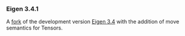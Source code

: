 ### Eigen 3.4.1
A [fork](https://github.com/ViktorC/eigen-git-mirror/tree/3.4.1) of the development version [Eigen 3.4](https://github.com/eigenteam/eigen-git-mirror/tree/917060c364181f33a735dc023818d5a54f60e54c) with the addition of move semantics for Tensors.
